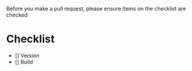 
Before you make a pull request, please ensure items on the checklist are checked

# Checklist
- [] Version
- [] Build
